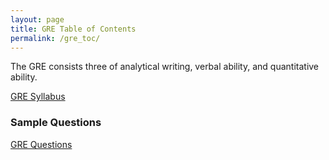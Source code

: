 ```yaml
---
layout: page
title: GRE Table of Contents
permalink: /gre_toc/
---
```


The GRE consists three of analytical writing, verbal ability, and quantitative ability.

<a href="/gre_syllabus/">GRE Syllabus</a>



### Sample Questions

<a href="/gre_questions/">GRE Questions</a>
